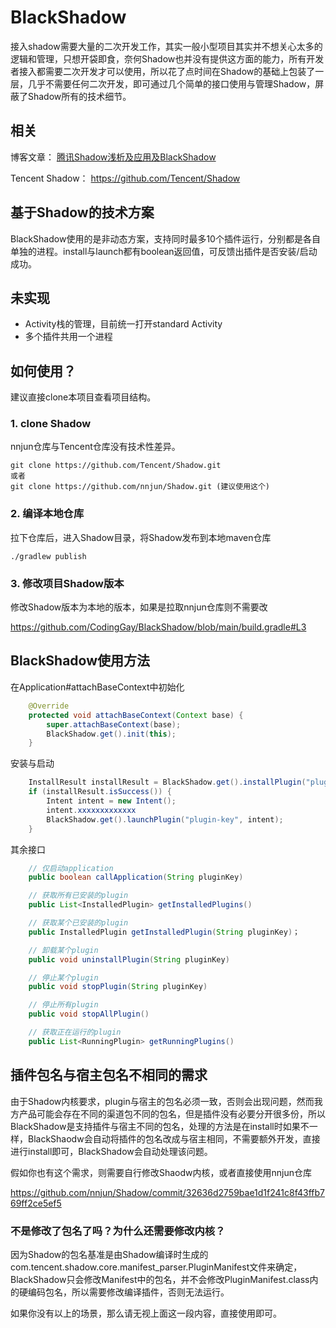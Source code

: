 # BlackShadow
接入shadow需要大量的二次开发工作，其实一般小型项目其实并不想关心太多的逻辑和管理，只想开袋即食，奈何Shadow也并没有提供这方面的能力，所有开发者接入都需要二次开发才可以使用，所以花了点时间在Shadow的基础上包装了一层，几乎不需要任何二次开发，即可通过几个简单的接口使用与管理Shadow，屏蔽了Shadow所有的技术细节。

## 相关
博客文章：
[腾讯Shadow浅析及应用及BlackShadow](https://blog.niunaijun.top/index.php/archives/teng-xun-shadowqian-xi-ji-ying-yong.html)

Tencent Shadow：
https://github.com/Tencent/Shadow

## 基于Shadow的技术方案
BlackShadow使用的是非动态方案，支持同时最多10个插件运行，分别都是各自单独的进程。install与launch都有boolean返回值，可反馈出插件是否安装/启动成功。

## 未实现
- Activity栈的管理，目前统一打开standard Activity
- 多个插件共用一个进程

## 如何使用？
建议直接clone本项目查看项目结构。

### 1. clone Shadow
nnjun仓库与Tencent仓库没有技术性差异。
```
git clone https://github.com/Tencent/Shadow.git
或者
git clone https://github.com/nnjun/Shadow.git (建议使用这个)
```

### 2. 编译本地仓库
拉下仓库后，进入Shadow目录，将Shadow发布到本地maven仓库
```
./gradlew publish
```

### 3. 修改项目Shadow版本
修改Shadow版本为本地的版本，如果是拉取nnjun仓库则不需要改

https://github.com/CodingGay/BlackShadow/blob/main/build.gradle#L3


## BlackShadow使用方法
在Application#attachBaseContext中初始化
```java
    @Override
    protected void attachBaseContext(Context base) {
        super.attachBaseContext(base);
        BlackShadow.get().init(this);
    }
```

安装与启动
```java
    InstallResult installResult = BlackShadow.get().installPlugin("plugin-key", new File(pluginAPk));
    if (installResult.isSuccess()) {
        Intent intent = new Intent();
        intent.xxxxxxxxxxxxx
        BlackShadow.get().launchPlugin("plugin-key", intent);
    }
```

其余接口
```java
    // 仅启动application
    public boolean callApplication(String pluginKey)

    // 获取所有已安装的plugin
    public List<InstalledPlugin> getInstalledPlugins()

    // 获取某个已安装的plugin
    public InstalledPlugin getInstalledPlugin(String pluginKey)；

    // 卸载某个plugin
    public void uninstallPlugin(String pluginKey)

    // 停止某个plugin
    public void stopPlugin(String pluginKey)

    // 停止所有plugin
    public void stopAllPlugin()

    // 获取正在运行的plugin
    public List<RunningPlugin> getRunningPlugins()
```

## 插件包名与宿主包名不相同的需求
由于Shadow内核要求，plugin与宿主的包名必须一致，否则会出现问题，然而我方产品可能会存在不同的渠道包不同的包名，但是插件没有必要分开很多份，所以BlackShadow是支持插件与宿主不同的包名，处理的方法是在install时如果不一样，BlackShaodw会自动将插件的包名改成与宿主相同，不需要额外开发，直接进行install即可，BlackShadow会自动处理该问题。

假如你也有这个需求，则需要自行修改Shaodw内核，或者直接使用nnjun仓库

https://github.com/nnjun/Shadow/commit/32636d2759bae1d1f241c8f43ffb769ff2ce5ef5

### 不是修改了包名了吗？为什么还需要修改内核？
因为Shadow的包名基准是由Shadow编译时生成的com.tencent.shadow.core.manifest_parser.PluginManifest文件来确定，BlackShadow只会修改Manifest中的包名，并不会修改PluginManifest.class内的硬编码包名，所以需要修改编译插件，否则无法运行。

如果你没有以上的场景，那么请无视上面这一段内容，直接使用即可。
